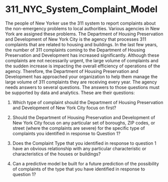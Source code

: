 # 311_NYC_System_Complaint_Model

The people of New Yorker use the 311 system to report complaints about the non-emergency problems to local authorities. Various agencies in New York are assigned these problems. The Department of Housing Preservation and Development of New York City is the agency that processes 311 complaints that are related to housing and buildings.
In the last few years, the number of 311 complaints coming to the Department of Housing Preservation and Development has increased significantly. Although these complaints are not necessarily urgent, the large volume of complaints and the sudden increase is impacting the overall efficiency of operations of the agency. Therefore, the Department of Housing Preservation and Development has approached your organization to help them manage the large volume of 311 complaints they are receiving every year.
The agency needs answers to several questions. The answers to those questions must be supported by data and analytics. These are their questions:

1. Which type of complaint should the Department of Housing Preservation and Development of New York City focus on first?


2. Should the Department of Housing Preservation and Development of New York City focus on any particular set of boroughs, ZIP codes, or street (where the complaints are severe) for the specific type of complaints you identified in response to Question 1?


3. Does the Complaint Type that you identified in response to question 1 have an obvious relationship with any particular characteristic or characteristics of the houses or buildings?


4. Can a predictive model be built for a future prediction of the possibility of complaints of the type that you have identified in response to question 1?
